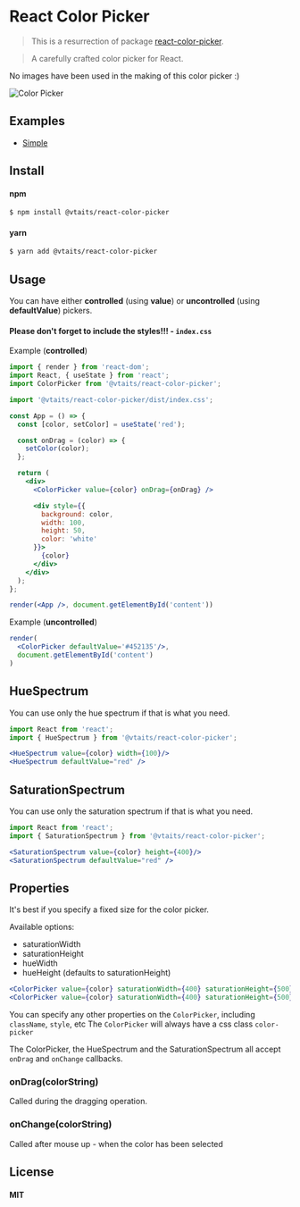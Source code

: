 # React Color Picker

> This is a resurrection of package [react-color-picker](https://www.npmjs.com/package/react-color-picker).

> A carefully crafted color picker for React.

No images have been used in the making of this color picker :)

![Color Picker](https://cloud.githubusercontent.com/assets/512416/5023604/0761ac7a-6aca-11e4-90db-d8678be7c267.PNG)

## Examples

* [Simple](https://codesandbox.io/s/8ynk622k9j)

## Install

#### npm

```sh
$ npm install @vtaits/react-color-picker
```

#### yarn

```sh
$ yarn add @vtaits/react-color-picker
```

## Usage
You can have either **controlled** (using **value**) or **uncontrolled** (using **defaultValue**) pickers.

#### Please don't forget to include the styles!!! - `index.css`

Example (**controlled**)
```jsx
import { render } from 'react-dom';
import React, { useState } from 'react';
import ColorPicker from '@vtaits/react-color-picker';

import '@vtaits/react-color-picker/dist/index.css';

const App = () => {
  const [color, setColor] = useState('red');

  const onDrag = (color) => {
    setColor(color);
  };

  return (
    <div>
      <ColorPicker value={color} onDrag={onDrag} />

      <div style={{
        background: color,
        width: 100,
        height: 50,
        color: 'white'
      }}>
        {color}
      </div>
    </div>
  );
};

render(<App />, document.getElementById('content'))
```

Example (**uncontrolled**)
```jsx
render(
  <ColorPicker defaultValue='#452135'/>,
  document.getElementById('content')
)

```
## HueSpectrum

You can use only the hue spectrum if that is what you need.

```jsx
import React from 'react';
import { HueSpectrum } from '@vtaits/react-color-picker';

<HueSpectrum value={color} width={100}/>
<HueSpectrum defaultValue="red" />
```

## SaturationSpectrum

You can use only the saturation spectrum if that is what you need.

```jsx
import React from 'react';
import { SaturationSpectrum } from '@vtaits/react-color-picker';

<SaturationSpectrum value={color} height={400}/>
<SaturationSpectrum defaultValue="red" />
```

## Properties

It's best if you specify a fixed size for the color picker.

Available options:

 * saturationWidth
 * saturationHeight
 * hueWidth
 * hueHeight (defaults to saturationHeight)

```jsx
<ColorPicker value={color} saturationWidth={400} saturationHeight={500} />
<ColorPicker value={color} saturationWidth={400} saturationHeight={500} hueWidth={100}/>
```

You can specify any other properties on the `ColorPicker`, including `className`, `style`, etc
The `ColorPicker` will always have a css class `color-picker`

The ColorPicker, the HueSpectrum and the SaturationSpectrum all accept `onDrag` and `onChange` callbacks.

### onDrag(colorString)

Called during the dragging operation.

### onChange(colorString)

Called after mouse up - when the color has been selected

## License

#### MIT
